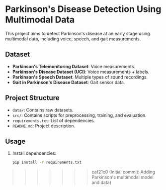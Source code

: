 # Parkinson's Disease Detection Using Multimodal Data

This project aims to detect Parkinson's disease at an early stage using multimodal data, including voice, speech, and gait measurements.

## Dataset
- **Parkinson's Telemonitoring Dataset**: Voice measurements.
- **Parkinson's Disease Dataset (UCI)**: Voice measurements + labels.
- **Parkinson's Speech Dataset**: Multiple types of sound recordings.
- **Gait in Parkinson's Disease Dataset**: Gait sensor data.

## Project Structure
- `data/`: Contains raw datasets.
- `src/`: Contains scripts for preprocessing, training, and evaluation.
- `requirements.txt`: List of dependencies.
- `README.md`: Project description.

## Usage
1. Install dependencies:
   ```bash
   pip install -r requirements.txt
>>>>>>> caf21c0 (Initial commit: Adding Parkinson's multimodal model and data)
